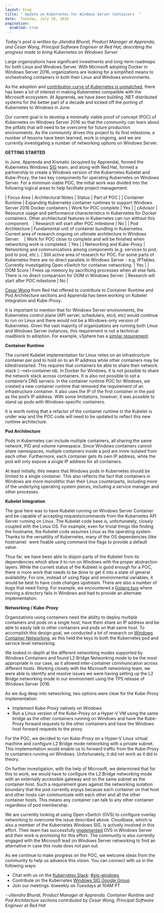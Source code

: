 ```yaml
---
layout: blog
title: " Update on Kubernetes for Windows Server Containers  "
date:  Tuesday, July 18, 2016
pagination:
  enabled: true
---
```

_Today's post is written by Jitendra Bhurat, Product Manager at Apprenda, and Cesar Wong, Principal Software Engineer at Red Hat; describing the progress made to bring Kubernetes on Windows Server.&nbsp;_  

Large organizations have significant investments and long-term roadmaps for both Linux and Windows Server. With Microsoft adopting Docker in Windows Server 2016, organizations are looking for a simplified means to orchestrating containers in both their Linux and Windows environments.&nbsp;  

As the adoption and [contribution curve of Kubernetes is unmatched](https://apprenda.com/blog/kubernetes-now-leads-linkedin-awesome-stats-infographic/), there has been a lot of interest in making Kubernetes compatible with the Microsoft ecosystem. At Apprenda, we have been building .NET distributed systems for the better part of a decade and kicked off the porting of Kubernetes to Windows in June.  

Our current goal is to develop a minimally viable proof of concept (POC) of Kubernetes on Windows Server 2016 so that the community can learn about the pitfalls that will need to be overcome for future production environments. As the community drives this project to its first milestone, a number of lessons have been learned, work is ongoing, and we are currently investigating a number of networking options on Windows Server.  

**GETTING STARTED**  

In June, Apprenda and Kismatic (acquired by Apprenda), formed the Kubernetes Windows [SIG](https://github.com/kubernetes/community/blob/master/README.md#special-interest-groups-sig) team, and along with Red Hat, formed a partnership to create a Windows version of the Kubernetes Kubelet and Kube-Proxy, the two key components for operating Kubernetes on Windows Server. For a minimum viable POC, the initial work was divided into the following logical areas to help facilitate project management:  





|
Focus Area
 |
Architectural Notes
 |
Status
 |
Part of POC
 |
|
Container Runtime
 |
Expanding Kubernetes container runtimes to support Windows Server 2016 Docker containers
 |
Work for POC complete
 |
Yes
 |
|
cAdvisor
 |
Resource usage and performance characteristics in Kubernetes for Docker containers. Other architectural features in Kubernetes can run without this component. &nbsp;
 |
Research will start after POC milestone
 |
No
 |
|
Pod Architecture
 |
Fundamental unit of container bundling in Kubernetes. Current area of research ongoing on ultimate architecture in Windows Server. &nbsp;&nbsp;
 |
Work for POC close to complete and will be finished when networking work is completed.
 |
Yes
 |
|
Networking and Kube-Proxy
 |
Networking and communications among components (e.g. services to pod, pod to pod, etc.).
 |
Still active area of research for POC. For some parts of Kubernetes there are no direct parallels in Windows Server - e.g. IPTables. Currently investigating Open vSwitch for container networking.
 |
Yes
 |
|
OOM Score
 |
Frees up memory by sacrificing processes when all else fails. There is no direct comparison for OOM in Windows Server.
 |
Research will start after POC milestone
 |
No
 |



[Cesar Wong](https://github.com/csrwng) from Red Hat offered to contribute to Container Runtime and Pod Architecture sections and Apprenda has been working on Kubelet Integration and Kube-Proxy.&nbsp;



It is important to mention that for Windows Server environments, the Kubernetes control plane (API server, schedulers, etcd, etc) would continue to run on Linux and there would not be a Windows-only version of Kubernetes. Given the vast majority of organizations are running both Linux and Windows Server instances, this requirement is not a technical roadblock to adoption. For example, vSphere has a [similar requirement](http://www.vmware.com/files/pdf/techpaper/VMW-vCTR-SRVR-Deployment-Guide-6-0.pdf).&nbsp;



**Container Runtime&nbsp;**



The current Kubelet implementation for Linux relies on an infrastructure container per pod to hold on to an IP address while other containers may be killed/restarted. This requires that containers be able to share their network stack (--net=container:id). In Docker for Windows, it is not possible to share the network stack across containers. It is also not possible to set a container’s DNS servers. In the container runtime POC for Windows, we created a new container runtime that removed the requirement of an infrastructure container. It also uses the IP of the first container in the pod as the pod’s IP address. With some limitations, however, it was possible to stand up pods with Windows-specific containers.&nbsp;



It is worth noting that a refactor of the container runtime in the Kubelet is under way and the POC code will need to be updated to reflect this new runtime architecture.



**Pod Architecture**



Pods in Kubernetes can include multiple containers, all sharing the same network, PID and volume namespace. Since Windows containers cannot share namespaces, multiple containers inside a pod are more isolated from each other. Furthermore, each container gets its own IP address, while the pod will only expose a single IP address for all containers.&nbsp;



At least initially, this means that Windows pods in Kubernetes should be limited to a single container. This also reflects the fact that containers in Windows are more monolithic than their Linux counterparts, including more of the underlying operating system pieces, including a service manager and other processes.

**Kubelet Integration**



The goal here was to have Kubelet running on Windows Server Container and be capable of accepting requests/commands from the Kubernetes API Server running on Linux. The Kubelet code base is, unfortunately, closely coupled with the Linux OS. For example, even for trivial things like finding the hostname, the Kubelet code assumes Linux as the operating system. Thanks to the versatility of Kubernetes, many of the OS dependencies (like hostname) &nbsp;were fixable using command line flags to provide a default value. &nbsp;



Thus far, we have been able to disjoin parts of the Kubelet from its dependencies which allow it to run on Windows with the proper abstraction layers. While the current status of the Kubelet is good enough for a POC, there is more work that needs to be done to get it into a state of general availability. For one, instead of using flags and environmental variables, it would be best to have code changes upstream. There are also a number of bugs that need fixing. For example, we encountered a [Golang bug](https://github.com/golang/go/issues/14527) where moving a directory fails in Windows and had to provide an alternate implementation. &nbsp;

**Networking / Kube-Proxy**

Organizations using containers need the ability to deploy multiple containers and pods on a single host, have them share an IP address and be able to easily talk to other containers and pods on that same host. To accomplish this design goal, we conducted a lot of research on [Windows Container Networking](https://msdn.microsoft.com/en-us/virtualization/windowscontainers/management/container_networking), as this held the keys to both the Kubernetes pod and service level networking.&nbsp;



We looked in-depth at the different networking modes supported by Windows Containers and found L2 Bridge Networking mode to be the most appropriate in our case, as it allowed inter-container communication across different hosts. Working closely with the Microsoft networking team, we were able to identify and resolve issues we were having setting up the L2 Bridge networking mode in our environment using the TP5 release of Windows Server 2016. &nbsp;

As we dug deep into networking, two options were clear for the Kube-Proxy implementation:

- Implement Kube-Proxy natively on Windows &nbsp;
- Run a Linux version of the Kube-Proxy on a Hyper-V VM using the same bridge as the other containers running on Windows and have the Kube-Proxy forward requests to the other containers and have the Windows host forward requests to the proxy


For the POC, we decided to run Kube-Proxy on a Hyper-V Linux virtual machine and configure L2 Bridge mode networking with a private subnet. This implementation would enable us to forward traffic from the Kube-Proxy to containers running on Windows. Unfortunately, it did not work as it did in theory.&nbsp;



On further investigation, with the help of Microsoft, we determined that for this to work, we would have to configure the L2 Bridge networking mode with an externally accessible gateway and on the same subnet as the container host. Such a requirement goes against the networking isolation boundary that the pod currently enjoys because each container on that host and other hosts can communicate with each other and all the other container hosts. This means any container can talk to any other container regardless of pod membership. &nbsp;

We are currently looking at using Open vSwitch (OVS) to configure overlay networking to overcome the issue described above. Cloudbase, which is also a member of the Kubernetes Windows SIG, is actively involved in this effort. Their team has successfully [implemented](https://cloudbase.it/openvswitch/) OVS in Windows Server and their work is promising for this effort. The community is also currently engaged with the Microsoft lead on Windows Server networking to find an alternative in case this route does not pan out.&nbsp;



As we continue to make progress on the POC, we welcome ideas from the community to help us advance this vision. You can connect with us in the following ways:

- Chat with us on the [Kubernetes Slack](http://slack.k8s.io/): [#sig-windows](https://kubernetes.slack.com/messages/sig-windows/)
- Contribute on the Kubernetes [Windows SIG Google Group](https://groups.google.com/forum/#!forum/kubernetes-sig-windows)
- Join our meetings: biweekly on Tuesdays at 10AM PT



_--Jitendra Bhurat, Product Manager at Apprenda. Container Runtime and Pod Architecture sections contributed by Cesar Wong, Principal Software Engineer at Red Hat_
